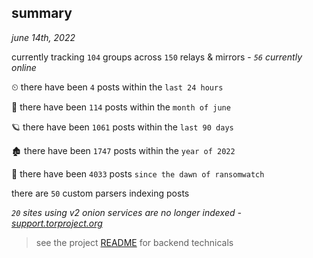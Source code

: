 
## summary
_june 14th, 2022_

currently tracking `104` groups across `150` relays & mirrors - _`56` currently online_

⏲ there have been `4` posts within the `last 24 hours`

🦈 there have been `114` posts within the `month of june`

🪐 there have been `1061` posts within the `last 90 days`

🏚 there have been `1747` posts within the `year of 2022`

🦕 there have been `4033` posts `since the dawn of ransomwatch`

there are `50` custom parsers indexing posts

_`20` sites using v2 onion services are no longer indexed - [support.torproject.org](https://support.torproject.org/onionservices/v2-deprecation/)_

> see the project [README](https://github.com/joshhighet/ransomwatch#ransomwatch--) for backend technicals

